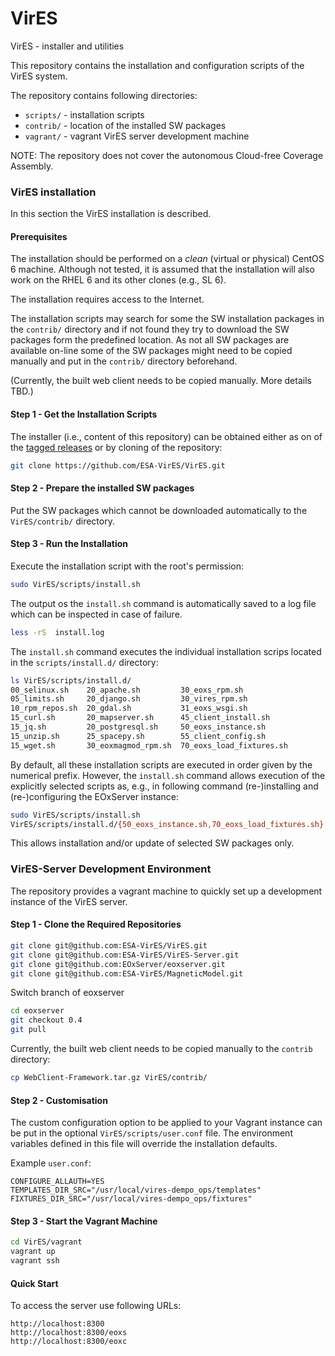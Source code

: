 # VirES
VirES - installer and utilities

This repository contains the installation and configuration scripts of the
VirES system.

The repository contains following directories:

-  `scripts/` - installation scripts
-  `contrib/` - location of the installed SW packages
-  `vagrant/` - vagrant VirES server development machine

NOTE: The repository does not cover the autonomous Cloud-free Coverage
Assembly.

### VirES installation

In this section the VirES installation is described.

#### Prerequisites

The installation should be performed on a *clean* (virtual or physical)
CentOS 6 machine. Although not tested, it is assumed that the installation
will also work on the RHEL 6 and its other clones (e.g., SL 6).

The installation requires access to the Internet.

The installation scripts may search for some the SW installation packages
in the `contrib/` directory and if not found they try to download the SW
packages form the predefined location. As not all SW packages are available
on-line some of the SW packages might need to be copied manually
and put in the `contrib/` directory beforehand.

(Currently, the built web client needs to be copied manually. More details TBD.)


#### Step 1 - Get the Installation Scripts

The installer (i.e., content of this repository) can be obtained
either as on of the [tagged
releases](https://github.com/ESA-VirES/VirES/releases)
or by cloning of the repository:

```bash
git clone https://github.com/ESA-VirES/VirES.git
```

#### Step 2 - Prepare the installed SW packages

Put the SW packages which cannot be downloaded automatically
to the `VirES/contrib/` directory.

#### Step 3 - Run the Installation

Execute the installation script with the root's permission:

```bash
sudo VirES/scripts/install.sh
```

The output os the `install.sh` command is automatically saved to a log file
which can be inspected in case of failure.

```bash
less -rS  install.log
```

The `install.sh` command executes the individual installation scrips
located in the `scripts/install.d/` directory:

```bash
ls VirES/scripts/install.d/
00_selinux.sh    20_apache.sh         30_eoxs_rpm.sh
05_limits.sh     20_django.sh         30_vires_rpm.sh
10_rpm_repos.sh  20_gdal.sh           31_eoxs_wsgi.sh
15_curl.sh       20_mapserver.sh      45_client_install.sh
15_jq.sh         20_postgresql.sh     50_eoxs_instance.sh
15_unzip.sh      25_spacepy.sh        55_client_config.sh
15_wget.sh       30_eoxmagmod_rpm.sh  70_eoxs_load_fixtures.sh
```

By default, all these installation scripts are executed in order given by the
numerical prefix. However, the `install.sh` command allows execution of
the explicitly selected scripts as, e.g., in following command
(re-)installing and (re-)configuring the EOxServer instance:

```bash
sudo VirES/scripts/install.sh
VirES/scripts/install.d/{50_eoxs_instance.sh,70_eoxs_load_fixtures.sh}
```

This allows installation and/or update of selected SW packages only.



### VirES-Server Development Environment

The repository provides a vagrant machine to quickly set up a development
instance of the VirES server.

#### Step 1 - Clone the Required Repositories

```bash
git clone git@github.com:ESA-VirES/VirES.git
git clone git@github.com:ESA-VirES/VirES-Server.git
git clone git@github.com:EOxServer/eoxserver.git
git clone git@github.com:ESA-VirES/MagneticModel.git
```

Switch branch of eoxserver
```bash
cd eoxserver
git checkout 0.4
git pull
```

Currently, the built web client needs to be copied manually to the `contrib`
directory:

```bash
cp WebClient-Framework.tar.gz VirES/contrib/
```

#### Step 2 - Customisation

The custom configuration option to be applied to your Vagrant instance can
be put in the optional `VirES/scripts/user.conf` file. The environment
variables defined in this file will override the installation defaults.

Example `user.conf`:
```
CONFIGURE_ALLAUTH=YES
TEMPLATES_DIR_SRC="/usr/local/vires-dempo_ops/templates"
FIXTURES_DIR_SRC="/usr/local/vires-dempo_ops/fixtures"
```

#### Step 3 - Start the Vagrant Machine

```bash
cd VirES/vagrant
vagrant up
vagrant ssh
```

#### Quick Start

To access the server use following URLs:

```
http://localhost:8300
http://localhost:8300/eoxs
http://localhost:8300/eoxc
```
